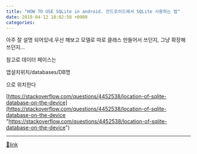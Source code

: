 ```yaml
---
title: "HOW TO USE SQLite in android. 안드로이드에서 SQLite 사용하는 법"
date: 2019-04-12 18:02:58 +0900
categories: 
---
```

  

아주 잘 설명 되어있네.우선 해보고 모델로 따로 클래스 만들어서 쓰던지, 그냥 확장해 쓰던지...

  


참고로 데이터 페이스는

앱설치위치/databases/DB명

으로 위치한다

[https://stackoverflow.com/questions/4452538/location-of-sqlite-database-on-the-device](https://stackoverflow.com/questions/4452538/location-of-sqlite-database-on-the-device "https://stackoverflow.com/questions/4452538/location-of-sqlite-database-on-the-device")



  ***
[🔗link](http://www.mins01.com/mh/tech/read/1271)